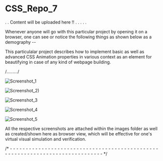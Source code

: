 # CSS_Repo_7

. . Content will be uploaded here !! . . . . .

Whenever anyone will go with this particular project by opening it on a browser, one can see or notice the following things as shown below as a demography --

This particulalar project describes how to implement basic as well as advanced CSS Animation properties in various context as an element for beautifying in case of any kind of webpage building.

/........./


![Screenshot_1](https://user-images.githubusercontent.com/65014749/88548406-aef30a00-d03c-11ea-8e4d-e8d501ac7341.png)

![Screenshot_2)](https://user-images.githubusercontent.com/65014749/88549550-0f367b80-d03e-11ea-9a22-758f97e148d5.png)

![Screenshot_3](https://user-images.githubusercontent.com/65014749/88549653-32612b00-d03e-11ea-9836-dd0fb66d176b.png)

![Screenshot_4](https://user-images.githubusercontent.com/65014749/88549777-59b7f800-d03e-11ea-90b6-718b136565eb.png)

![Screenshot_5](https://user-images.githubusercontent.com/65014749/88550543-62f59480-d03f-11ea-8cb0-23e3f2a7fa2b.png)




All the respective screenshots are attached within the images folder as well as created/shown here as browser view, which will be effective for one's virtual visual simulation and verification.

/* - - - - - - - - - - - - - - - - - - - - - - - - - - - - - - - - - - - - - - - - - - - - - - - - - - - - - - - - - - - - - - - - - - -  - - - - - - - - - - - */
